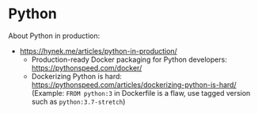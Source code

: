 # Python

About Python in production:
- https://hynek.me/articles/python-in-production/
  - Production-ready Docker packaging for Python developers: https://pythonspeed.com/docker/
  - Dockerizing Python is hard: https://pythonspeed.com/articles/dockerizing-python-is-hard/ (Example: `FROM python:3` in Dockerfile is a flaw, use tagged version such as `python:3.7-stretch`)
